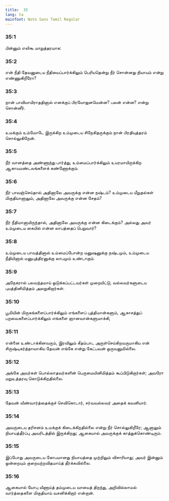 ```yaml
---
title:  35
lang: ta
mainfont: Noto Sans Tamil Regular
---
```


###  35:1

பின்னும் எலிகூ மாறுத்தரமாக:

###  35:2

என் நீதி தேவனுடைய நீதியைப்பார்க்கிலும் பெரியதென்று நீர் சொன்னது நியாயம் என்று எண்ணுகிறீரோ?

###  35:3

நான் பாவியாயிராததினால் எனக்குப் பிரயோஜனமென்ன? பலன் என்ன? என்று சொன்னீர்.

###  35:4

உமக்கும் உம்மோடே இருக்கிற உம்முடைய சிநேகிதருக்கும் நான் பிரதியுத்தரம் சொல்லுகிறேன்.

###  35:5

நீர் வானத்தை அண்ணாந்து பார்த்து, உம்மைப்பார்க்கிலும் உயரமாயிருக்கிற ஆகாயமண்டலங்களைக் கண்ணோக்கும்.

###  35:6

நீர் பாவஞ்செய்தால் அதினாலே அவருக்கு என்ன நஷ்டம்? உம்முடைய மீறுதல்கள் மிகுதியானாலும், அதினாலே அவருக்கு என்ன சேதம்?

###  35:7

நீர் நீதிமானாயிருந்தால், அதினாலே அவருக்கு என்ன கிடைக்கும்? அல்லது அவர் உம்முடைய கையில் என்ன லாபத்தைப் பெறுவார்?

###  35:8

உம்முடைய பாவத்தினால் உம்மைப்போன்ற மனுஷனுக்கு நஷ்டமும், உம்முடைய நீதியினால் மனுபுத்திரனுக்கு லாபமும் உண்டாகும்.

###  35:9

அநேகரால் பலவந்தமாய் ஒடுக்கப்பட்டவர்கள் முறையிட்டு, வல்லவர்களுடைய புயத்தினிமித்தம் அலறுகிறார்கள்.

###  35:10

பூமியின் மிருகங்களைப்பார்க்கிலும் எங்களைப் புத்திமான்களும், ஆகாசத்துப் பறவைகளைப்பார்க்கிலும் எங்களை ஞானவான்களுமாக்கி,

###  35:11

என்னை உண்டாக்கினவரும், இரவிலும் கீதம்பாட அருள்செய்கிறவருமாகிய என் சிருஷ்டிகர்த்தாவாகிய தேவன் எங்கே என்று கேட்பவன் ஒருவனுமில்லை.

###  35:12

அங்கே அவர்கள் பொல்லாதவர்களின் பெருமையினிமித்தம் கூப்பிடுகிறார்கள்; அவரோ மறுஉத்தரவு கொடுக்கிறதில்லை.

###  35:13

தேவன் வீண்வார்த்தைக்குச் செவிகொடார், சர்வவல்லவர் அதைக் கவனியார்.

###  35:14

அவருடைய தரிசனம் உமக்குக் கிடைக்கிறதில்லை என்று நீர் சொல்லுகிறீரே; ஆனாலும் நியாயத்தீர்ப்பு அவரிடத்தில் இருக்கிறது; ஆகையால் அவருக்குக் காத்துக்கொண்டிரும்.

###  35:15

இப்போது அவருடைய கோபமானது நியாயத்தை முற்றிலும் விசாரியாது; அவர் இன்னும் ஒன்றையும் குறையற்றவிதமாய்த் தீர்க்கவில்லை.

###  35:16

ஆகையால் யோபு வீணாய்த் தம்முடைய வாயைத் திறந்து, அறிவில்லாமல் வார்த்தைகளை மிகுதியாய் வசனிக்கிறார் என்றான்.

